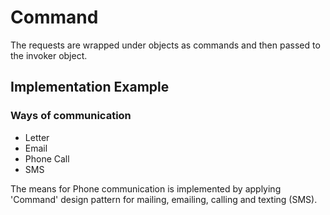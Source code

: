﻿# Command

The requests are wrapped under objects as commands and then passed to the invoker object.

## Implementation Example

### Ways of communication

- Letter
- Email
- Phone Call
- SMS

The means for Phone communication is implemented by applying 'Command' design pattern
for mailing, emailing, calling and texting (SMS).
